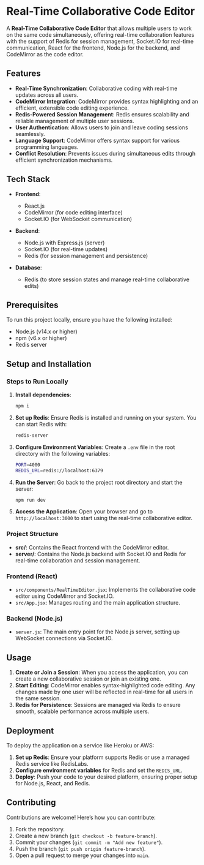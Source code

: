 # Real-Time Collaborative Code Editor

A **Real-Time Collaborative Code Editor** that allows multiple users to work on the same code simultaneously, offering real-time collaboration features with the support of Redis for session management, Socket.IO for real-time communication, React for the frontend, Node.js for the backend, and CodeMirror as the code editor.

## Features

- **Real-Time Synchronization**: Collaborative coding with real-time updates across all users.
- **CodeMirror Integration**: CodeMirror provides syntax highlighting and an efficient, extensible code editing experience.
- **Redis-Powered Session Management**: Redis ensures scalability and reliable management of multiple user sessions.
- **User Authentication**: Allows users to join and leave coding sessions seamlessly.
- **Language Support**: CodeMirror offers syntax support for various programming languages.
- **Conflict Resolution**: Prevents issues during simultaneous edits through efficient synchronization mechanisms.

## Tech Stack

- **Frontend**:
  - React.js
  - CodeMirror (for code editing interface)
  - Socket.IO (for WebSocket communication)
  
- **Backend**:
  - Node.js with Express.js (server)
  - Socket.IO (for real-time updates)
  - Redis (for session management and persistence)

- **Database**:
  - Redis (to store session states and manage real-time collaborative edits)

## Prerequisites

To run this project locally, ensure you have the following installed:

- Node.js (v14.x or higher)
- npm (v6.x or higher)
- Redis server

## Setup and Installation

### Steps to Run Locally

1. **Install dependencies**:
   ```bash
   npm i
   ```

2. **Set up Redis**:
   Ensure Redis is installed and running on your system. You can start Redis with:
   ```bash
   redis-server
   ```

3. **Configure Environment Variables**:
   Create a `.env` file in the root directory with the following variables:
   ```bash
   PORT=4000
   REDIS_URL=redis://localhost:6379
   ```

4. **Run the Server**:
   Go back to the project root directory and start the server:
   ```bash
   npm run dev
   ```

5. **Access the Application**:
   Open your browser and go to `http://localhost:3000` to start using the real-time collaborative editor.

### Project Structure

- **src/**: Contains the React frontend with the CodeMirror editor.
- **server/**: Contains the Node.js backend with Socket.IO and Redis for real-time collaboration and session management.

### Frontend (React)

- `src/components/RealTimeEditor.jsx`: Implements the collaborative code editor using CodeMirror and Socket.IO.
- `src/App.jsx`: Manages routing and the main application structure.

### Backend (Node.js)

- `server.js`: The main entry point for the Node.js server, setting up WebSocket connections via Socket.IO.

## Usage

1. **Create or Join a Session**: When you access the application, you can create a new collaborative session or join an existing one.
2. **Start Editing**: CodeMirror enables syntax-highlighted code editing. Any changes made by one user will be reflected in real-time for all users in the same session.
3. **Redis for Persistence**: Sessions are managed via Redis to ensure smooth, scalable performance across multiple users.

## Deployment

To deploy the application on a service like Heroku or AWS:

1. **Set up Redis**: Ensure your platform supports Redis or use a managed Redis service like RedisLabs.
2. **Configure environment variables** for Redis and set the `REDIS_URL`.
3. **Deploy**: Push your code to your desired platform, ensuring proper setup for Node.js, React, and Redis.

## Contributing

Contributions are welcome! Here’s how you can contribute:

1. Fork the repository.
2. Create a new branch (`git checkout -b feature-branch`).
3. Commit your changes (`git commit -m "Add new feature"`).
4. Push the branch (`git push origin feature-branch`).
5. Open a pull request to merge your changes into `main`.
